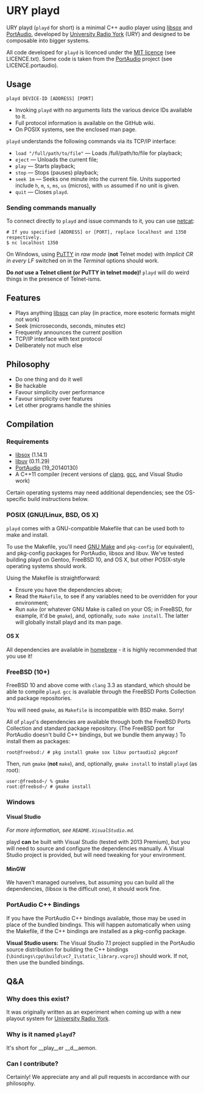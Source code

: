 # URY playd

URY playd (`playd` for short) is a minimal C++ audio player using [libsox][]
and [PortAudio][], developed by [University Radio York][] (URY) and
designed to be composable into bigger systems.

All code developed for `playd` is licenced under the [MIT licence][]
(see LICENCE.txt).  Some code is taken from the [PortAudio][] project
(see LICENCE.portaudio).

## Usage

`playd DEVICE-ID [ADDRESS] [PORT]`

* Invoking `playd` with no arguments lists the various device IDs
  available to it.
* Full protocol information is available on the GitHub wiki.
* On POSIX systems, see the enclosed man page.

`playd` understands the following commands via its TCP/IP interface:

* `load "/full/path/to/file"` — Loads /full/path/to/file for playback;
* `eject` — Unloads the current file;
* `play` — Starts playback;
* `stop` — Stops (pauses) playback;
* `seek 1m` — Seeks one minute into the current file.  Units supported include
  `h`, `m`, `s`, `ms`, `us` (micros), with `us` assumed if no unit is given.
* `quit` — Closes `playd`.

### Sending commands manually

To connect directly to `playd` and issue commands to it, you can use
[netcat][]:

    # If you specified [ADDRESS] or [PORT], replace localhost and 1350 respectively.
    $ nc localhost 1350


On Windows, using [PuTTY][] in _raw mode_ (__not__ Telnet mode)
with _Implicit CR in every LF_ switched on in the _Terminal_ options should
work.

__Do _not_ use a Telnet client (or PuTTY in telnet mode)!__  `playd` will
do weird things in the presence of Telnet-isms.

## Features

* Plays anything [libsox][] can play (in practice, more esoteric formats might
  not work)
* Seek (microseconds, seconds, minutes etc)
* Frequently announces the current position
* TCP/IP interface with text protocol
* Deliberately not much else

## Philosophy

* Do one thing and do it well
* Be hackable
* Favour simplicity over performance
* Favour simplicity over features
* Let other programs handle the shinies

## Compilation

### Requirements

* [libsox][] (1.14.1)
* [libuv][] (0.11.29)
* [PortAudio][] (19_20140130)
* A C++11 compiler (recent versions of [clang][], [gcc][], and Visual Studio
  work)

Certain operating systems may need additional dependencies; see the OS-specific
build instructions below.

### POSIX (GNU/Linux, BSD, OS X)

`playd` comes with a GNU-compatible Makefile that can be used both to
make and install.

To use the Makefile, you'll need [GNU Make][] and `pkg-config` (or equivalent),
and pkg-config packages for PortAudio, libsox and libuv.  We've tested building
playd on Gentoo, FreeBSD 10, and OS X, but other POSIX-style operating systems
should work.

Using the Makefile is straightforward:

* Ensure you have the dependencies above;
* Read the `Makefile`, to see if any variables need to be overridden for your
  environment;
* Run `make` (or whatever GNU Make is called on your OS; in FreeBSD, for
  example, it'd be `gmake`), and, optionally, `sudo make install`.
  The latter will globally install playd and its man page.

#### OS X

All dependencies are available in [homebrew][] - it is highly recommended that
you use it!

### FreeBSD (10+)

FreeBSD 10 and above come with `clang` 3.3 as standard, which should be able to
compile `playd`.  `gcc` is available through the FreeBSD Ports Collection
and package repositories.

You will need `gmake`, as `Makefile` is incompatible with BSD make.  Sorry!

All of `playd`'s dependencies are available through both the FreeBSD Ports
Collection and standard package repository.  (The FreeBSD port for PortAudio
doesn't build C++ bindings, but we bundle them anyway.)  To install them as
packages:

    root@freebsd:/ # pkg install gmake sox libuv portaudio2 pkgconf

Then, run `gmake` (__not__ `make`), and, optionally, `gmake install` to install
`playd` (as root):

    user:@freebsd~/ % gmake
    root:@freebsd~/ # gmake install

### Windows

#### Visual Studio

_For more information, see `README.VisualStudio.md`._

playd **can** be built with Visual Studio (tested with 2013 Premium), but
you will need to source and configure the dependencies manually.  A Visual
Studio project is provided, but will need tweaking for your environment.

#### MinGW

We haven't managed ourselves, but assuming you can build all the dependencies,
(libsox is the difficult one), it should work fine.

### PortAudio C++ Bindings

If you have the PortAudio C++ bindings available, those may be used in place of
the bundled bindings.  This will happen automatically when using the Makefile,
if the C++ bindings are installed as a pkg-config package.

__Visual Studio users:__ The Visual Studio 7.1 project supplied in the
PortAudio source distribution for building the C++ bindings
(`\bindings\cpp\build\vc7_1\static_library.vcproj`) should work.  If not, then
use the bundled bindings.

## Q&A

### Why does this exist?

It was originally written as an experiment when coming up with a new playout
system for [University Radio York][].

### Why is it named `playd`?

It's short for __play__er __d__aemon.

### Can I contribute?

Certainly!  We appreciate any and all pull requests in accordance with our
philosophy.

[clang]:                 http://clang.llvm.org/
[gcc]:                   https://gcc.gnu.org/
[GNU Make]:              https://www.gnu.org/software/make/
[Homebrew]:              http://brew.sh
[libsox]:                http://sox.sourceforge.net/
[libuv]:                 https://github.com/joyent/libuv
[MIT licence]:           http://opensource.org/licenses/MIT
[netcat]:                http://nc110.sourceforge.net/
[PortAudio]:             http://www.portaudio.com/
[PuTTY]:                 http://www.chiark.greenend.org.uk/~sgtatham/putty/
[University Radio York]: http://ury.org.uk
